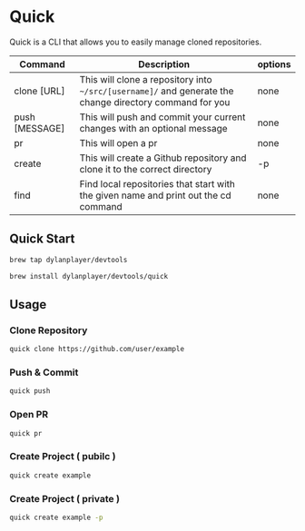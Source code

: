 # Quick
Quick is a CLI that allows you to easily manage cloned repositories.

| Command | Description | options |
| ------- | ------- | ------- |
| clone [URL] | This will clone a repository into ```~/src/[username]/``` and generate the change directory command for you | none |
| push [MESSAGE] | This will push and commit your current changes with an optional message | none |
| pr | This will open a pr | none |
| create | This will create a Github repository and clone it to the correct directory | -p |
| find | Find local repositories that start with the given name and print out the cd command | none |

## Quick Start

```bash
brew tap dylanplayer/devtools
```

```bash
brew install dylanplayer/devtools/quick
```

## Usage

### Clone Repository
```bash
quick clone https://github.com/user/example
```

### Push & Commit
```bash
quick push
```

### Open PR
```bash
quick pr
```

### Create Project ( pubilc )
```bash
quick create example
```

### Create Project ( private )
```bash
quick create example -p
```
